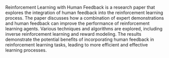 Reinforcement Learning with Human Feedback is a research paper that explores the integration of human feedback into the reinforcement learning process. The paper discusses how a combination of expert demonstrations and human feedback can improve the performance of reinforcement learning agents. Various techniques and algorithms are explored, including inverse reinforcement learning and reward modeling. The results demonstrate the potential benefits of incorporating human feedback in reinforcement learning tasks, leading to more efficient and effective learning processes.